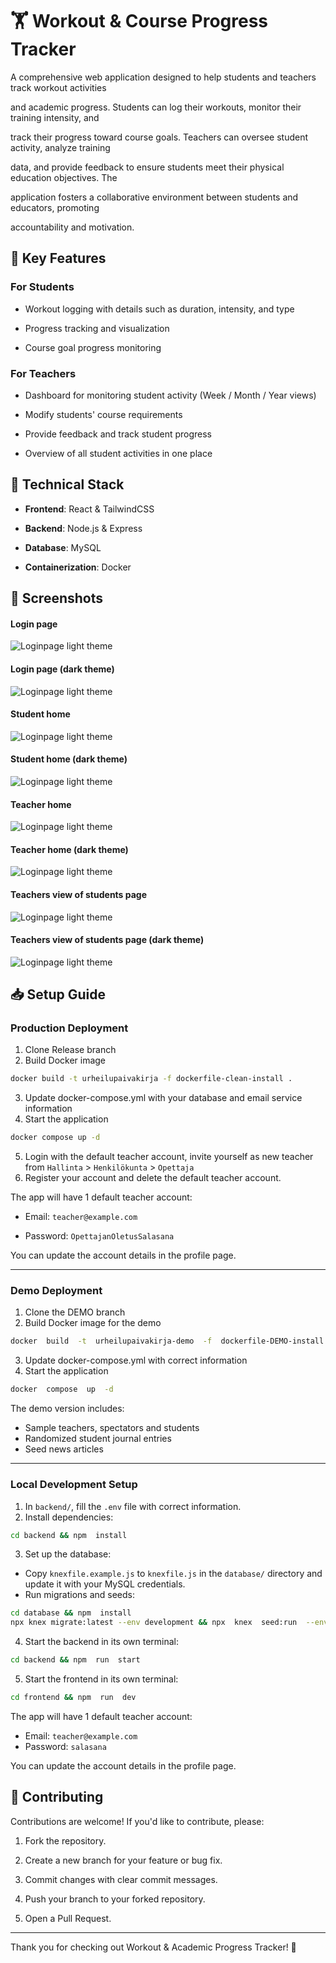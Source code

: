 # 🏋️ Workout & Course Progress Tracker

A comprehensive web application designed to help students and teachers track workout activities

and academic progress. Students can log their workouts, monitor their training intensity, and

track their progress toward course goals. Teachers can oversee student activity, analyze training

data, and provide feedback to ensure students meet their physical education objectives. The

application fosters a collaborative environment between students and educators, promoting

accountability and motivation.

## 🎯 Key Features

### For Students

- Workout logging with details such as duration, intensity, and type

- Progress tracking and visualization

- Course goal progress monitoring

### For Teachers

- Dashboard for monitoring student activity (Week / Month / Year views)

- Modify students' course requirements

- Provide feedback and track student progress

- Overview of all student activities in one place

## 🚀 Technical Stack

- **Frontend**: React & TailwindCSS

- **Backend**: Node.js & Express

- **Database**: MySQL

- **Containerization**: Docker

## 🔖 Screenshots




#### Login page
![Loginpage light theme](https://github.com/tredu/urheilupaivakirja-2-0-urheilupaivakirja2024/blob/main/screenshots/login.png)

#### Login page (dark theme)
![Loginpage light theme](https://github.com/tredu/urheilupaivakirja-2-0-urheilupaivakirja2024/blob/main/screenshots/login-dark.png)

#### Student home
![Loginpage light theme](https://github.com/tredu/urheilupaivakirja-2-0-urheilupaivakirja2024/blob/main/screenshots/studenthome.png)

#### Student home (dark theme)
![Loginpage light theme](https://github.com/tredu/urheilupaivakirja-2-0-urheilupaivakirja2024/blob/main/screenshots/studenthome-dark.png)

#### Teacher home
![Loginpage light theme](https://github.com/tredu/urheilupaivakirja-2-0-urheilupaivakirja2024/blob/main/screenshots/teacherhome.png)

#### Teacher home (dark theme)
![Loginpage light theme](https://github.com/tredu/urheilupaivakirja-2-0-urheilupaivakirja2024/blob/main/screenshots/teacherhome-dark.png)

#### Teachers view of students page
![Loginpage light theme](https://github.com/tredu/urheilupaivakirja-2-0-urheilupaivakirja2024/blob/main/screenshots/studentpage.png)

#### Teachers view of students page (dark theme)
![Loginpage light theme](https://github.com/tredu/urheilupaivakirja-2-0-urheilupaivakirja2024/blob/main/screenshots/studentpage-dark.png)




## 📥 Setup Guide

### Production Deployment


1. Clone Release branch  
2. Build Docker image
```bash
docker build -t urheilupaivakirja -f dockerfile-clean-install .
```
3. Update docker-compose.yml with your database and email service information
4. Start the application
```bash
docker compose up -d
```
5. Login with the default teacher account, invite yourself as new teacher from `Hallinta` > `Henkilökunta` >  `Opettaja`
6. Register your account and delete the default teacher account. 

The app will have 1 default teacher account:

- Email: `teacher@example.com`

- Password: `OpettajanOletusSalasana`

You can update the account details in the profile page.

---

### Demo Deployment

1. Clone the DEMO branch
2. Build Docker image for the demo
```bash
docker  build  -t  urheilupaivakirja-demo  -f  dockerfile-DEMO-install  .
```
3. Update docker-compose.yml with correct information
4. Start the application
```bash
docker  compose  up  -d
```

The demo version includes:
- Sample teachers, spectators and students
- Randomized student journal entries
- Seed news articles

---

### Local Development Setup
1. In `backend/`, fill the `.env` file with correct information.
2. Install dependencies:
```bash
cd backend && npm  install
```
3. Set up the database:
- Copy `knexfile.example.js` to `knexfile.js` in the `database/` directory and update it with your MySQL credentials.
- Run migrations and seeds:
```bash
cd database && npm  install
npx knex migrate:latest --env development && npx  knex  seed:run  --env  development
```
4. Start the backend in its own terminal:
```bash
cd backend && npm  run  start
```
5. Start the frontend in its own terminal:
```bash
cd frontend && npm  run  dev
```

The app will have 1 default teacher account:
- Email: `teacher@example.com`
- Password: `salasana`

You can update the account details in the profile page.

## 🤝 Contributing

Contributions are welcome! If you'd like to contribute, please:

1. Fork the repository.

2. Create a new branch for your feature or bug fix.

3. Commit changes with clear commit messages.

4. Push your branch to your forked repository.

5. Open a Pull Request.

---

Thank you for checking out Workout & Academic Progress Tracker! 🎯
